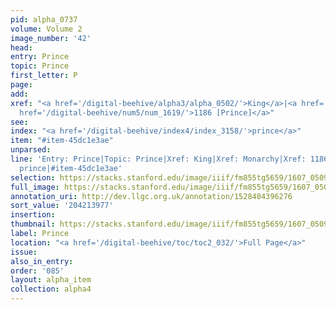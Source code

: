 ```yaml
---
pid: alpha_0737
volume: Volume 2
image_number: '42'
head:
entry: Prince
topic: Prince
first_letter: P
page:
add:
xref: "<a href='/digital-beehive/alpha3/alpha_0502/'>King</a>|<a href='/digital-beehive/alpha3/alpha_0604/'>Monarchy</a>|<a
  href='/digital-beehive/num5/num_1619/'>1186 [Prince]</a>"
see:
index: "<a href='/digital-beehive/index4/index_3158/'>prince</a>"
item: "#item-45dc1e3ae"
unparsed:
line: 'Entry: Prince|Topic: Prince|Xref: King|Xref: Monarchy|Xref: 1186 [Prince]|Index:
  prince|#item-45dc1e3ae'
selection: https://stacks.stanford.edu/image/iiif/fm855tg5659/1607_0509/842,3977,2959,355/full/0/default.jpg
full_image: https://stacks.stanford.edu/image/iiif/fm855tg5659/1607_0509/full/full/0/default.jpg
annotation_uri: http://dev.llgc.org.uk/annotation/1528404396276
sort_value: '204213977'
insertion:
thumbnail: https://stacks.stanford.edu/image/iiif/fm855tg5659/1607_0509/842,3977,600,180/250,/0/default.jpg
label: Prince
location: "<a href='/digital-beehive/toc/toc2_032/'>Full Page</a>"
issue:
also_in_entry:
order: '085'
layout: alpha_item
collection: alpha4
---
```

